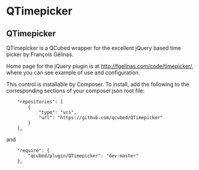 # QTimepicker

## QTimepicker
QTimepicker is a QCubed wrapper for the excellent jQuery based time picker by François Gélinas.

Home page for the jQuery plugin is at http://fgelinas.com/code/timepicker/, where you 
can see example of use and configuration.

This control is installable by Composer. To install, add the following to the corresponding sections of your composer.json root file:
```
	"repositories": [
        {
            "type": "vcs",
            "url": "https://github.com/qcubed/QTimepicker"
        }
    ],
```    
and
```
	"require": {
		"qcubed/plugin/QTimepicker": "dev-master"
	},

```
